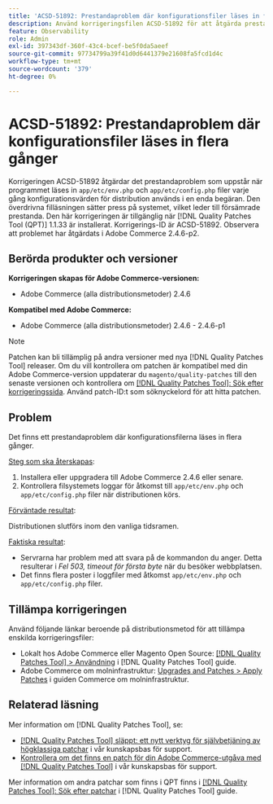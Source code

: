 ```yaml
---
title: 'ACSD-51892: Prestandaproblem där konfigurationsfiler läses in flera gånger'
description: Använd korrigeringsfilen ACSD-51892 för att åtgärda prestandaproblem i Adobe Commerce där konfigurationsfiler läses in flera gånger under distributionen.
feature: Observability
role: Admin
exl-id: 397343df-360f-43c4-bcef-be5f0da5aeef
source-git-commit: 97734799a39f41d0d6441379e21608fa5fcd1d4c
workflow-type: tm+mt
source-wordcount: '379'
ht-degree: 0%

---
```


# ACSD-51892: Prestandaproblem där konfigurationsfiler läses in flera gånger

Korrigeringen ACSD-51892 åtgärdar det prestandaproblem som uppstår när programmet läses in `app/etc/env.php` och `app/etc/config.php` filer varje gång konfigurationsvärden för distribution används i en enda begäran. Den överdrivna filläsningen sätter press på systemet, vilket leder till försämrade prestanda. Den här korrigeringen är tillgänglig när [!DNL Quality Patches Tool (QPT)] 1.1.33 är installerat. Korrigerings-ID är ACSD-51892. Observera att problemet har åtgärdats i Adobe Commerce 2.4.6-p2.

## Berörda produkter och versioner

**Korrigeringen skapas för Adobe Commerce-versionen:**

* Adobe Commerce (alla distributionsmetoder) 2.4.6

**Kompatibel med Adobe Commerce:**

* Adobe Commerce (alla distributionsmetoder) 2.4.6 - 2.4.6-p1

>[!NOTE]
>
>Patchen kan bli tillämplig på andra versioner med nya [!DNL Quality Patches Tool] releaser. Om du vill kontrollera om patchen är kompatibel med din Adobe Commerce-version uppdaterar du `magento/quality-patches` till den senaste versionen och kontrollera om [[!DNL Quality Patches Tool]: Sök efter korrigeringssida](https://experienceleague.adobe.com/tools/commerce-quality-patches/index.html). Använd patch-ID:t som söknyckelord för att hitta patchen.

## Problem

Det finns ett prestandaproblem där konfigurationsfilerna läses in flera gånger.

<u>Steg som ska återskapas</u>:

1. Installera eller uppgradera till Adobe Commerce 2.4.6 eller senare.
1. Kontrollera filsystemets loggar för åtkomst till `app/etc/env.php` och `app/etc/config.php` filer när distributionen körs.

<u>Förväntade resultat</u>:

Distributionen slutförs inom den vanliga tidsramen.

<u>Faktiska resultat</u>:

* Servrarna har problem med att svara på de kommandon du anger. Detta resulterar i *Fel 503, timeout för första byte* när du besöker webbplatsen.
* Det finns flera poster i loggfiler med åtkomst `app/etc/env.php` och `app/etc/config.php` filer.

## Tillämpa korrigeringen

Använd följande länkar beroende på distributionsmetod för att tillämpa enskilda korrigeringsfiler:

* Lokalt hos Adobe Commerce eller Magento Open Source: [[!DNL Quality Patches Tool] > Användning](https://experienceleague.adobe.com/docs/commerce-operations/tools/quality-patches-tool/usage.html) i [!DNL Quality Patches Tool] guide.
* Adobe Commerce om molninfrastruktur: [Upgrades and Patches > Apply Patches](https://experienceleague.adobe.com/docs/commerce-cloud-service/user-guide/develop/upgrade/apply-patches.html) i guiden Commerce om molninfrastruktur.

## Relaterad läsning

Mer information om [!DNL Quality Patches Tool], se:

* [[!DNL Quality Patches Tool] släppt: ett nytt verktyg för självbetjäning av högklassiga patchar](/help/announcements/adobe-commerce-announcements/magento-quality-patches-released-new-tool-to-self-serve-quality-patches.md) i vår kunskapsbas för support.
* [Kontrollera om det finns en patch för din Adobe Commerce-utgåva med [!DNL Quality Patches Tool]](/help/support-tools/patches-available-in-qpt-tool/check-patch-for-magento-issue-with-magento-quality-patches.md) i vår kunskapsbas för support.

Mer information om andra patchar som finns i QPT finns i [[!DNL Quality Patches Tool]: Sök efter patchar](https://experienceleague.adobe.com/tools/commerce-quality-patches/index.html) i [!DNL Quality Patches Tool] guide.

